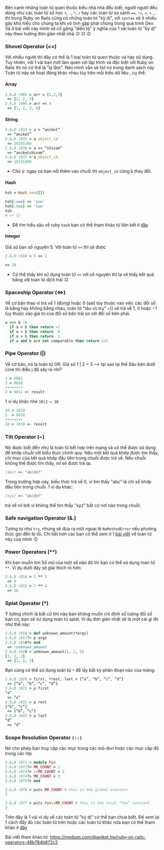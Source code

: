 Bên cạnh những toán tử quen thuộc kiểu nhà nhà đều biết, người người đều dùng như các toán tử số học `+`, `-`, `*`, `/` hay các toán tử so sánh `==`, `!=`, `>`, `<` ... thì trong Ruby on Rails cũng có những toán tử "kỳ dị", với `syntax` sẽ ít nhiều gây khó hiểu cho chúng ta khi vô tính gặp phải chúng trong quá trình Dev.
Và ở bài viết này mình sẽ cố gắng "diễn tả" ý nghĩa của 1 vài toán tử "kỳ dị" này theo hướng đơn giản nhất nhá :D :D :D

### Shovel Operator (<<)
Với nhiều người thì đây có thể là 1 loại toán tử quen thuộc và hay sử dụng. Tuy nhiên, với 1 vài bạn mới làm quen với lập trình và đặc biệt với Ruby on Rails thì nó có thể là "lạ lẫm". Nên mình vẫn sẽ list nó trong danh sách này
Toán tử này sẽ hoạt động khác nhau tùy trên mỗi kiểu dữ liệu , cụ thể:

#### Array
```Ruby
2.6.0 :005 > arr = [1,2,3]
 => [1, 2, 3] 
2.6.0 :006 > arr << 4
 => [1, 2, 3, 4]
```

#### String
```Ruby
2.6.0 :034 > a = “aniket”
 => “aniket” 
2.6.0 :035 > a.object_id
 => 10355360 
2.6.0 :036 > a << “shivam”
 => “aniketshivam” 
2.6.0 :037 > a.object_id
 => 10355360
```

*  Chú ý: ngay cả bạn nối thêm vào chuối thì `object_id` cũng k thay đổi.

#### Hash
```Ruby
hsh = Hash.new([])

hsh[:one] << 'one'
hsh[:two] << 'two'
hsh
# => {}
```

* Để tìm hiểu sâu về ruby `hash` bạn có thể tham khảo từ liên kết ở [đây](https://stackoverflow.com/questions/16159370/ruby-hash-default-value-behavior)

#### Integer
Giả sử bạn số nguyên 5. Với toán tử `<<` thì sẽ được
```Ruby
2.6.0 :010 > 5 << 2

=> 20
```

* Có thể thấy khi sử dụng toán tử `<<` với số nguyên thì ta sẽ thấy kết quả bằng với toán tử dịch trái :D

### Spaceship Operator (<=>)
Về cơ bản thay vì trả về 1 (đúng) hoặc 0 (sai) tùy thuộc vào việc các đối số là bằng hay không bằng nhau, toán tử "tàu vũ trụ" =)) sẽ trả về 1, 0 hoặc −1 tùy thuộc vào giá trị của đối số bên trái so với đối số bên phải.
```Ruby
a <=> b :=
  if a < b then return -1
  if a = b then return  0
  if a > b then return  1
  if a and b are not comparable then return nil
```

### Pipe Operator (|)
Về cơ bản, nó là toán tử OR. Giả sử 1 | 2 = 3  --> tại sao lại thế
Sâu bên dưới core thì điều j đã xảy ra nhỉ?
```Ruby
1 = 0001
2 = 0010
--------
3 = 0011 <- result
```
1 ví dụ khác nhé `10|2 = 10`
```Ruby
10 = 1010
2  = 0010
--------
10 = 1010 <- result
```

### Tilt Operator (~)
Nó được biết đến như là toán tử kết hợp trên mạng và có thể được sử dụng để khớp chuỗi với biểu thức chính quy. Nếu một kết quả khớp được tìm thấy, chỉ mục của kết quả khớp đầu tiên trong chuỗi được trả về. Nếu chuỗi không thể được tìm thấy, nil sẽ được trả lại.
```Ruby
/abc/ =~ "abcdef"
```
Trong trường hợp này, biểu thức trả về 0, vì tìm thấy "abc" là chỉ số khớp đầu tiên trong chuỗi. 1 ví dụ khác:
```Ruby
/xyz/ =~ "abcdef"
```
trả về nil bởi vì không thể tìm thấy "xyz" bất cứ nơi nào trong chuỗi.

### Safe navigation Operator (&.)
Tương tự như `try`, nhưng sẽ đưa ra một ngoại lệ `NoMethodError` nếu phương thức gọi đến bị lỗi. Chi tiết hơn các bạn có thể xem ở 1 [bài viết](https://viblo.asia/p/su-dung-trong-ruby-gAm5yvAOKdb) về toán tử này của mình :D

### Power Operators (**)

Khi bạn muốn tìm Số mũ của một số nào đó thì bạn có thể sử dụng toán tử `**`.  Ví dụ dưới đây sẽ giải thích rõ hơn:
```Ruby
2.6.0 :014 > 2 ** 3
 => 8 
2.6.0 :015 > 2 ** 4
 => 16
```

### Splat Operator (*)

Ý tưởng chính là bất cứ khi nào bạn không muốn chỉ định số lượng đối số bạn có, bạn sẽ sử dụng toán tử splat. Ví dụ đơn giản nhất sẽ là một cái gì đó như thế này:
```Ruby
2.6.0 :016 > def unknown_amount(*args)
2.6.0 :017?> p args
2.6.0 :018?> end
 => :unknown_amount 
2.6.0 :019 > unknown_amount(1, 2, 3) 
[1, 2, 3]
 => [1, 2, 3]
```

Bạn cũng có thể sử dụng toán tử `*` để lấy bất kỳ phân đoạn nào của mảng:
```Ruby
2.6.0 :020 > first, *rest, last = [“a”, “b”, “c”, “d”]
 => [“a”, “b”, “c”, “d”] 
2.6.0 :021 > p first
“a”
 => “a” 
2.6.0 :022 > p rest
[“b”, “c”]
 => [“b”, “c”] 
2.6.0 :023 > p last
“d”
 => “d”
```

### Scope Resolution Operator `(::)`

Nó cho phép bạn truy cập các mục trong các mô-đun hoặc các mục cấp độ trong các lớp
```Ruby
2.6.0 :071 > module Foo
2.6.0 :072?> MR_COUNT = 1
2.6.0 :073?> ::MR_COUNT = 2 
2.6.0 :074?> MR_COUNT = 3 
2.6.0 :075?> end

2.6.0 :076 > puts MR_COUNT # this is the global constant
2

2.6.0 :077 > puts Foo::MR_COUNT # this is the local "Foo" constant
3
```

Trên đây là 1 vài ví dụ về các toán tử "kỳ dị" có thể bạn chưa biết. Để xem lại 1 cách đầy đủ các toán tử trên hoặc các toán tử khác nữa bạn có thể tham khảo ở [đây](https://www.tutorialspoint.com/ruby/ruby_operators.htm)

Bài viết tham khảo từ: https://medium.com/@aniket.tiw/ruby-on-rails-operators-48b784b872c2